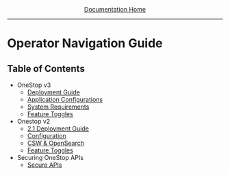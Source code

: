 <div align="center"><a href="/onestop/">Documentation Home</a></div>
<hr>

# Operator Navigation Guide
## Table of Contents
* OneStop v3
    * [Deployment Guide](operator/deployment/v3/deployment-guide.md)
    * [Application Configurations](operator/deployment/v3/application-configuration.md)
    * [System Requirements](operator/deployment/v3/require-software-components.md)
    * [Feature Toggles](operator/deployment/v3/feature-toggles.md)
* Onestop v2 
    * [2.1 Deployment Guide](operator/deployment/v2/onestop/2-1-guide.md)
    * [Configuration](operator/deployment/v2/onestop/application-configuration.md)
    * [CSW & OpenSearch](operator/deployment/v2/onestop/csw-and-opensearch.md)
    * [Feature Toggles](operator/deployment/v2/onestop/feature-toggles.md)
* Securing OneStop APIs 
    * [Secure APIs](operator/security/registry-security.md)

